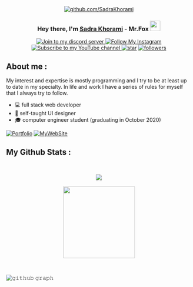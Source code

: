 <div align="center">
    <a href="https://discord.gg/QhxE9pwwuM"><img src="https://cdn.discordapp.com/attachments/859453855090475019/862415526080675850/gbanner3.png"
            alt="github.com/SadraKhorami" /></a>
</div>
<h3 align="center">Hey there, I'm <a href="https://foxteam.ir/">Sadra Khorami</a> - Mr.Fox <img
        src="https://emojis.slackmojis.com/emojis/images/1531849430/4246/blob-sunglasses.gif?1531849430" width="28" />
</h3>

<p align="center">
    <a href="https://discord.gg/QhxE9pwwuM" target="_blank">
        <img
            title="Join to my discord server"
            src="https://img.shields.io/badge/DISCORD-grey?style=for-the-badge&logo=discord&logoColor=white&labelColor=5662F6">
    </a>
    <a href="https://instagram.com/crazyfox.exe" target="_blank">
        <img
            title="Follow My Instagram"
            src="https://img.shields.io/badge/instagram-grey?style=for-the-badge&logo=instagram&logoColor=white&labelColor=F15680">
    </a>
    <a href="https://www.youtube.com/channel/UCBMJwahXUrfuIezLXUDZGyw?sub_confirmation=1"><img
            title="Subscribe to my YouTube channel"
            src="https://img.shields.io/badge/YouTube-grey?style=for-the-badge&logo=youtube&logoColor=white&labelColor=FF0000">
    </a>
    <a href="https://github.com/SadraKhorami"><img alt="star" title="SadraKhorami users star"
            src="https://img.shields.io/github/stars/SadraKhorami?color=DADADA&logo=github&style=for-the-badge" /></a>
 <a href="https://twitter.com/GNIX_CO"><img alt="followers" title="Follow me on Twitter"
            src="https://img.shields.io/twitter/follow/GNIX_CO?color=2493F4&label=Follow&logo=twitter&logoColor=white&style=for-the-badge" /></a>
</p>

## About me :
My interest and expertise is mostly programming and I try to be at least up to date in my specialty. In life and work I have a series of rules for myself that I always try to follow.
* 💻 full stack web developer
* 🎨 self-taught UI designer
* 🎓 computer engineer student (graduating in October 2020)
<p align="left">
  <a href="mailto:support@foxteam.ir"><img alt="Portfolio" title="Portfolio" src="https://img.shields.io/badge/-support@foxteam.ir-1A1A1A?style=for-the-badge&logo=Mail.Ru&logoColor=white"/></a>
    <a href="https://foxteam.ir/"><img alt="MyWebSite" src="https://img.shields.io/badge/-My%20Website-1A1A1A?style=for-the-badge&logo=InternetExplorer&logoColor=white"/></a>
</p>


  <strong><h2>My Github Stats : </h2></strong>
<br>
<p align="center">
  <a href="https://github.com/SadraKhorami">
    <img align="center" src="https://github-readme-stats.vercel.app/api?username=SadraKhorami&show_icons=true&hide_border=true&title_color=19F68B&amp&icon_color=19F68B&amp&text_color=A0A0A0&amp&bg_color=191919&count_private=true&include_all_commits=true"/>
  </a>
    <br><br>
  <a href="https://github.com/SadraKhorami">
    <img align="center" height="195px" src="https://github-readme-stats.vercel.app/api/top-langs/?username=SadraKhorami&text_color=A0A0A0&bg_color=191919&title_color=19F68B&langs_count=15&layout=compact&hide_border=true" />
  </a>
</p>
</details>
<br>

![𝚐𝚒𝚝𝚑𝚞𝚋 𝚐𝚛𝚊𝚙𝚑](https://activity-graph.herokuapp.com/graph?username=SadraKhorami&theme=react-dark&hide_border=true&area=true)

<br/>
